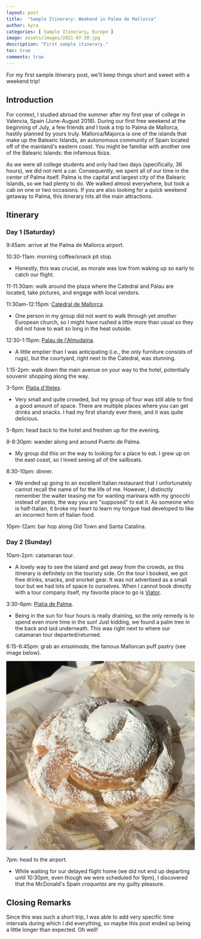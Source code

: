 ```yaml
---
layout: post
title:  "Sample Itinerary: Weekend in Palma de Mallorca"
author: kyra
categories: [ Sample Itinerary, Europe ]
image: assets/images/2021-07-30.jpg
description: "First sample itinerary."
toc: true
comments: true
---
```


For my first sample itinerary post, we'll keep things short and sweet with a weekend trip!

## Introduction

For context, I studied abroad the summer after my first year of college in Valencia, Spain (June-August 2018). During our first free weekend at the beginning of July, a few friends and I took a trip to Palma de Mallorca, hastily planned by yours truly. Mallorca/Majorca is one of the islands that make up the Balearic Islands, an autonomous community of Spain located off of the mainland's eastern coast. You might be familiar with another one of the Balearic Islands: the infamous Ibiza.

As we were all college students and only had two days (specifically, 36 hours), we did not rent a car. Consequently, we spent all of our time in the center of Palma itself. Palma is the capital and largest city of the Balearic Islands, so we had plenty to do. We walked almost everywhere, but took a cab on one or two occasions. If you are also looking for a quick weekend getaway to Palma, this itinerary hits all the main attractions.

## Itinerary

### Day 1 (Saturday)

9:45am: arrive at the Palma de Mallorca airport.

10:30-11am: morning coffee/snack pit stop.
- Honestly, this was crucial, as morale was low from waking up so early to catch our flight.

11-11:30am: walk around the plaza where the Catedral and Palau are located, take pictures, and engage with local vendors.

11:30am-12:15pm: [Catedral de Mallorca](https://catedraldemallorca.org/en/).
- One person in my group did not want to walk through yet *another* European church, so I might have rushed a little more than usual so they did not have to wait so long in the heat outside.

12:30-1:15pm: [Palau de l'Almudaina](https://catedraldemallorca.org/en/).
- A little emptier than I was anticipating (i.e., the only furniture consists of rugs), but the courtyard, right next to the Catedral, was stunning.

1:15-2pm: walk down the main avenue on your way to the hotel, potentially souvenir shopping along the way.

3-5pm: [Platja d'Illetes](https://www.tripadvisor.com/Attraction_Review-g1905488-d4345235-Reviews-Platja_d_Illetes-Illetes_Calvia_Majorca_Balearic_Islands.html).
- Very small and quite crowded, but my group of four was still able to find a good amount of space. There are multiple places where you can get drinks and snacks. I had my first shandy ever there, and it was quite delicious.

5-8pm: head back to the hotel and freshen up for the evening.

8-8:30pm: wander along and around Puerto de Palma.
- My group did this on the way to looking for a place to eat. I grew up on the east coast, so I loved seeing all of the sailboats.

8:30-10pm: dinner.
- We ended up going to an excellent Italian restaurant that I unfortunately cannot recall the name of for the life of me. However, I distinctly remember the waiter teasing me for wanting marinara with my gnocchi instead of pesto, the way you are "supposed" to eat it. As someone who is half-Italian, it broke my heart to learn my tongue had developed to like an incorrect form of Italian food.

10pm-12am: bar hop along Old Town and Santa Catalina.

### Day 2 (Sunday)

10am-2pm: catamaran tour.
- A lovely way to see the island and get away from the crowds, as this itinerary is definitely on the touristy side. On the tour I booked, we got free drinks, snacks, and snorkel gear. It was not advertised as a small tour but we had lots of space to ourselves. When I cannot book directly with a tour company itself, my favorite place to go is [Viator](https://www.viator.com/).

3:30-6pm: [Platja de Palma](https://www.tripadvisor.com/Attraction_Review-g187463-d190700-Reviews-Platja_de_Palma-Palma_de_Mallorca_Majorca_Balearic_Islands.html).
- Being in the sun for four hours is really draining, so the only remedy is to spend even more time in the sun! Just kidding, we found a palm tree in the back and laid underneath. This was right next to where our catamaran tour departed/returned.

6:15-6:45pm: grab an *ensaimada*, the famous Mallorcan puff pastry (see image below).

![](/assets/images/2021-07-30a.jpg)

7pm: head to the airport.
- While waiting for our delayed flight home (we did not end up departing until 10:30pm, even though we were scheduled for 9pm), I discovered that the McDonald's Spain *croquetas* are my guilty pleasure.

## Closing Remarks

Since this was such a short trip, I was able to add very specific time intervals during which I did everything, so maybe this post ended up being a little longer than expected. Oh well!
